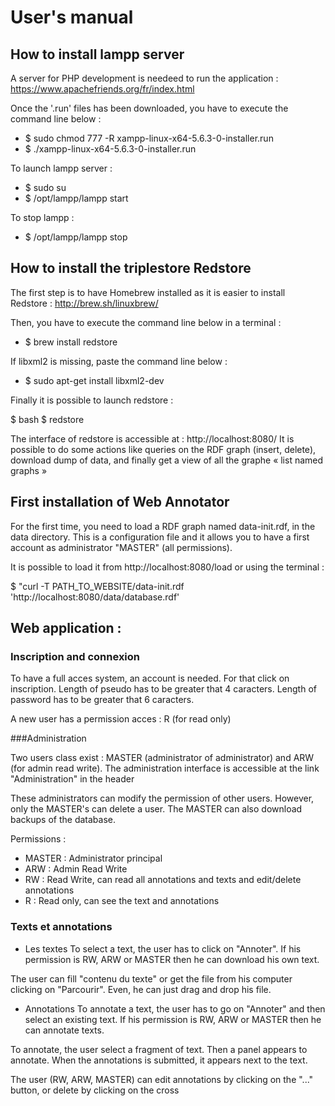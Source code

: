 # User's manual


## How to install lampp server

A server for PHP development is needeed to run the application : https://www.apachefriends.org/fr/index.html 

Once the '.run' files has been downloaded, you have to execute the command line below : 

- $ sudo chmod 777 -R xampp-linux-x64-5.6.3-0-installer.run 
- $ ./xampp-linux-x64-5.6.3-0-installer.run

To launch lampp server :

- $ sudo su
- $ /opt/lampp/lampp start

To stop lampp : 

- $ /opt/lampp/lampp stop


## How to install the triplestore Redstore 

The first step is to have Homebrew installed as it is easier to install Redstore : http://brew.sh/linuxbrew/

Then, you have to execute the command line below in a terminal : 

- $ brew install redstore

If libxml2 is missing, paste the command line below :
 
- $ sudo apt-get install libxml2-dev

Finally it is possible to launch redstore :

$ bash
$ redstore

The interface of redstore is accessible at : http://localhost:8080/
It is possible to do some actions like queries on the RDF graph (insert, delete), download dump of data, and finally get a view of all the graphe « list named graphs »


## First installation of Web Annotator 

For the first time, you need to load a RDF graph named data-init.rdf, in the data directory.
This is a configuration file and it allows you to have a first account as administrator "MASTER" (all permissions).

It is possible to load it from http://localhost:8080/load or using the terminal : 

$ "curl -T PATH_TO_WEBSITE/data-init.rdf 'http://localhost:8080/data/database.rdf'


## Web application : 

### Inscription and connexion

To have a full acces system, an account is needed. For that click on inscription.
Length of pseudo has to be greater that 4 caracters.
Length of password has to be greater that 6 caracters.

A new user has a permission acces : R (for read only)


###Administration

Two users class exist : MASTER (administrator of administrator) and ARW (for admin read write).
The administration interface is accessible at the link "Administration" in the header

These administrators can modify the permission of other users. However, only the MASTER's can
delete a user. The MASTER can also download backups of the database.

Permissions : 

- MASTER : Administrator principal 
- ARW : Admin Read Write 
- RW : Read Write, can read all annotations and texts and edit/delete annotations
- R : Read only, can see the text and annotations

### Texts et annotations

- Les textes
To select a text, the user has to click on "Annoter". If his permission is RW, ARW or MASTER then
he can download his own text.

The user can fill "contenu du texte" or get the file from his computer clicking on "Parcourir".
Even, he can just drag and drop his file.

- Annotations
To annotate a text, the user has to go on "Annoter" and then select an existing text.
If his permission is RW, ARW or MASTER then he can annotate texts.

To annotate, the user select a fragment of text. Then a panel appears to annotate.
When the annotations is submitted, it appears next to the text.

The user (RW, ARW, MASTER) can edit annotations by clicking on the "..." button, or delete by
clicking on the cross